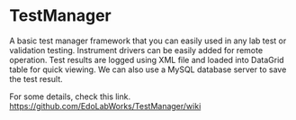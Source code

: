 # TestManager

A basic test manager framework that you can easily used in any lab test or validation testing.
Instrument drivers can be easily added for remote operation. 
Test results are logged using XML file and loaded into DataGrid table for quick viewing.
We can also use a MySQL database server to save the test result.

For some details, check this link.
https://github.com/EdoLabWorks/TestManager/wiki
